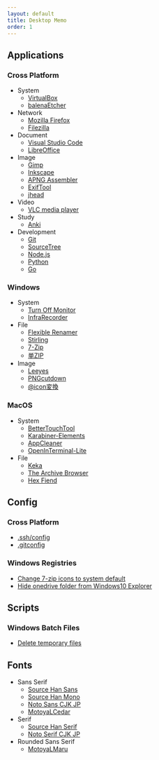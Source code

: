 ```yaml
---
layout: default
title: Desktop Memo
order: 1
---
```

## Applications

### Cross Platform

- System
  - [VirtualBox](https://www.virtualbox.org/)
  - [balenaEtcher](https://www.balena.io/etcher/)
- Network
  - [Mozilla Firefox](https://www.mozilla.org/ja/firefox/)
  - [Filezilla](https://filezilla-project.org/)
- Document
  - [Visual Studio Code](https://code.visualstudio.com/)
  - [LibreOffice](https://ja.libreoffice.org/)
- Image
  - [Gimp](https://www.gimp.org/)
  - [Inkscape](https://inkscape.org/)
  - [APNG Assembler](http://apngasm.sourceforge.net/)
  - [ExifTool](https://exiftool.org/)
  - [jhead](https://www.sentex.ca/~mwandel/jhead/)
- Video
  - [VLC media player](https://www.videolan.org/)
- Study
  - [Anki](https://apps.ankiweb.net/)
- Development
  - [Git](https://git-scm.com/)
  - [SourceTree](https://www.sourcetreeapp.com/)
  - [Node.js](https://nodejs.org/ja/)
  - [Python](https://www.python.org/)
  - [Go](https://golang.org/)

### Windows

- System
  - [Turn Off Monitor](https://sourceforge.net/projects/turnoffmonitor/)
  - [InfraRecorder](http://infrarecorder.org/)
- File
  - [Flexible Renamer](http://www.vector.co.jp/soft/winnt/util/se131133.html)
  - [Stirling](http://www.vector.co.jp/soft/win95/util/se079072.html)
  - [7-Zip](https://sevenzip.osdn.jp/)
  - [単ZIP](http://kurohane.net/seisanbutu.html)
- Image
  - [Leeyes](http://www3.tokai.or.jp/boxes/leeyes/)
  - [PNGcutdown](http://www.vector.co.jp/soft/win95/prog/se277095.html)
  - [@icon変換](http://www.towofu.net/soft/aicon.php)

### MacOS

- System
  - [BetterTouchTool](https://folivora.ai/)
  - [Karabiner-Elements](https://karabiner-elements.pqrs.org/)
  - [AppCleaner](https://freemacsoft.net/appcleaner/)
  - [OpenInTerminal-Lite](https://github.com/Ji4n1ng/OpenInTerminal/blob/master/Resources/README-Lite.md)
- File
  - [Keka](https://www.keka.io/ja/)
  - [The Archive Browser](https://theunarchiver.com/archive-browser)
  - [Hex Fiend](https://ridiculousfish.com/hexfiend/)

## Config

### Cross Platform

- [.ssh/config](ssh/config)
- [.gitconfig](gitconfig)

### Windows Registries

- [Change 7-zip icons to system default](reg/change_7zip_icons.reg)
- [Hide onedrive folder from Windows10 Explorer](reg/hide_onedrive.reg)

## Scripts

### Windows Batch Files

- [Delete temporary files](bat/delete_temp.bat)

## Fonts

- Sans Serif
  - [Source Han Sans](https://github.com/adobe-fonts/source-han-sans)
  - [Source Han Mono](https://github.com/adobe-fonts/source-han-mono)
  - [Noto Sans CJK JP](https://www.google.com/get/noto/#sans-jpan)
  - [MotoyaLCedar](https://github.com/android/platform_frameworks_base/blob/marshmallow-release/data/fonts/MTLc3m.ttf)
- Serif
  - [Source Han Serif](https://github.com/adobe-fonts/source-han-serif)
  - [Noto Serif CJK JP](https://www.google.com/get/noto/#serif-jpan)
- Rounded Sans Serif
  - [MotoyaLMaru](https://github.com/aosp-mirror/platform_frameworks_base/blob/marshmallow-release/data/fonts/MTLmr3m.ttf)
